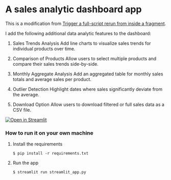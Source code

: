 # A sales analytic dashboard app

This is a modification from [Trigger a full-script rerun from inside a fragment](https://docs.streamlit.io/develop/tutorials/execution-flow/trigger-a-full-script-rerun-from-a-fragment).

I add the following additional data analytic features to the dashboard:
1. Sales Trends Analysis
Add line charts to visualize sales trends for individual products over time.

2. Comparison of Products
Allow users to select multiple products and compare their sales trends side-by-side.

3. Monthly Aggregate Analysis
Add an aggregated table for monthly sales totals and average sales per product.

4. Outlier Detection
Highlight dates where sales significantly deviate from the average.

5. Download Option
Allow users to download filtered or full sales data as a CSV file.

[![Open in Streamlit](https://static.streamlit.io/badges/streamlit_badge_black_white.svg)](https://salesanalyticdashboard.streamlit.app/)

### How to run it on your own machine

1. Install the requirements

   ```
   $ pip install -r requirements.txt
   ```

2. Run the app

   ```
   $ streamlit run streamlit_app.py
   ```
